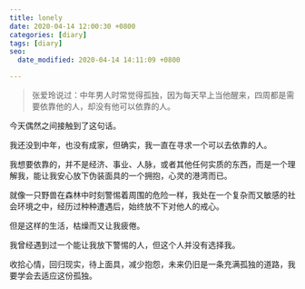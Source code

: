 ```yaml
---
title: lonely
date: 2020-04-14 12:00:30 +0800
categories: [diary]
tags: [diary]
seo:
  date_modified: 2020-04-14 14:11:09 +0800

---
```


> 张爱玲说过：中年男人时常觉得孤独，因为每天早上当他醒来，四周都是需要依靠他的人，却没有他可以依靠的人。

今天偶然之间接触到了这句话。

我还没到中年，也没有成家，但确实，我一直在寻求一个可以去依靠的人。

我想要依靠的，并不是经济、事业、人脉，或者其他任何实质的东西，而是一个理解我，能让我安心放下伪装面具的一个拥抱，心灵的港湾而已。

就像一只野兽在森林中时刻警惕着周围的危险一样，我处在一个复杂而又敏感的社会环境之中，经历过种种遭遇后，始终放不下对他人的戒心。

但是这样的生活，枯燥而又让我疲倦。

我曾经遇到过一个能让我放下警惕的人，但这个人并没有选择我。

收拾心情，回归现实，待上面具，减少抱怨，未来仍旧是一条充满孤独的道路，我要学会去适应这份孤独。
